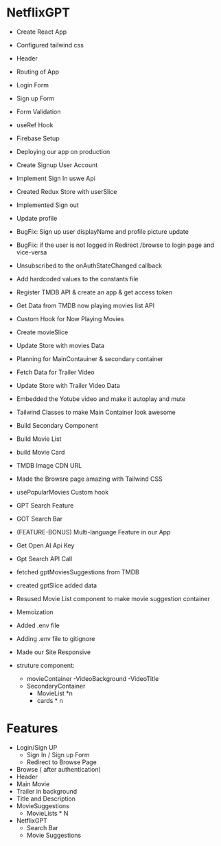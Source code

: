 # NetflixGPT
- Create React App
- Configured tailwind css
- Header
- Routing of App
- Login Form
- Sign up Form
- Form Validation
- useRef Hook
- Firebase Setup
- Deploying our app on production
- Create Signup User Account
- Implement Sign In uswe Api
-  Created Redux Store with userSlice
- Implemented Sign out
- Update profile 
- BugFix: Sign up user displayName and profile picture update
- BugFix: if the user is not logged in Redirect /browse to login page and vice-versa
- Unsubscribed to the onAuthStateChanged callback
- Add hardcoded values to the constants file 
- Register TMDB API & create an app & get access token
- Get Data from TMDB now playing movies list API
- Custom Hook for Now Playing Movies
- Create movieSlice
- Update Store with movies Data
- Planning for MainContauiner & secondary container
- Fetch Data for Trailer Video
- Update Store with Trailer Video Data
- Embedded the Yotube video and make it autoplay and mute
- Tailwind Classes to make Main Container look awesome
- Build Secondary Component
- Build Movie List
- build Movie Card
- TMDB Image CDN URL
- Made the Browsre page amazing with Tailwind CSS
- usePopularMovies Custom hook
- GPT Search Feature
- GOT Search Bar
- (FEATURE-BONUS) Multi-language Feature in our App
- Get Open AI Api Key
- Gpt Search API Call
- fetched gptMoviesSuggestions from TMDB
- created gptSlice added data
- Resused Movie List component to make movie suggestion container
- Memoization
- Added .env file
- Adding .env file to gitignore
- Made our Site Responsive

- struture component: 
     - movieContainer
        -VideoBackground
        -VideoTitle
     - SecondaryContainer
        - MovieList *n
        - cards * n



# Features
- Login/Sign UP
  - Sign In / Sign up Form
  - Redirect to Browse Page
- Browse ( after authentication)
 - Header
 - Main Movie
 - Trailer in background
 - Title and Description
 - MovieSuggestions
   - MovieLists * N
- NetflixGPT
  - Search Bar
  - Movie Suggestions

  